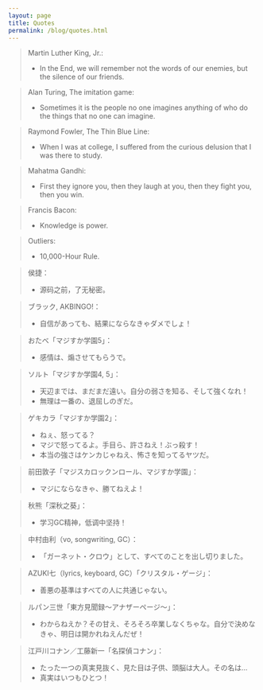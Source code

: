 ```yaml
---
layout: page
title: Quotes
permalink: /blog/quotes.html
---
```


> Martin Luther King, Jr.:<br>
> * In the End, we will remember not the words of our enemies, but the silence of our friends.

> Alan Turing, The imitation game:<br>
> * Sometimes it is the people no one imagines anything of who do the things that no one can imagine.

> Raymond Fowler, The Thin Blue Line:<br>
> * When I was at college, I suffered from the curious delusion that I was there to study.

> Mahatma Gandhi:<br>
> * First they ignore you, then they laugh at you, then they fight you, then you win.

> Francis Bacon:<br>
> * Knowledge is power.

> Outliers:<br>
> * 10,000-Hour Rule.

> 侯捷：<br>
> * 源码之前，了无秘密。

> ブラック, AKBINGO!：<br>
> * 自信があっても、結果にならなきゃダメでしょ！

> おたべ「マジすか学園5」：<br>
> * 感情は、煽させてもらうで。

> ソルト「マジすか学園4, 5」：<br>
> * 天辺までは、まだまだ遠い。自分の弱さを知る、そして強くなれ！
> * 無理は一番の、退屈しのぎだ。

> ゲキカラ「マジすか学園2」：<br>
> * ねぇ、怒ってる？
> * マジで怒ってるよ。手目ら、許さねえ！ぶっ殺す！
> * 本当の強さはケンカじゃねえ、怖さを知ってるヤツだ。

> 前田敦子「マジスカロックンロール、マジすか学園」：<br>
> * マジにならなきゃ、勝てねえよ！

> 秋熊「深秋之葵」：<br>
> * 学习GC精神，低调中坚持！

> 中村由利（vo, songwriting, GC）：<br>
> * 「ガーネット・クロウ」として、すべてのことを出し切りました。

> AZUKI七（lyrics, keyboard, GC）「クリスタル・ゲージ」：<br>
> * 善悪の基準はすべての人に共通じゃない。

> ルパン三世「東方見聞録～アナザーページ～」：<br>
> * わからねえか？その甘え、そろそろ卒業しなくちゃな。自分で決めなきゃ、明日は開かれねえんだぜ！

> 江戸川コナン／工藤新一「名探偵コナン」：<br>
> * たった一つの真実見抜く、見た目は子供、頭脳は大人。その名は…
> * 真実はいつもひとつ！
